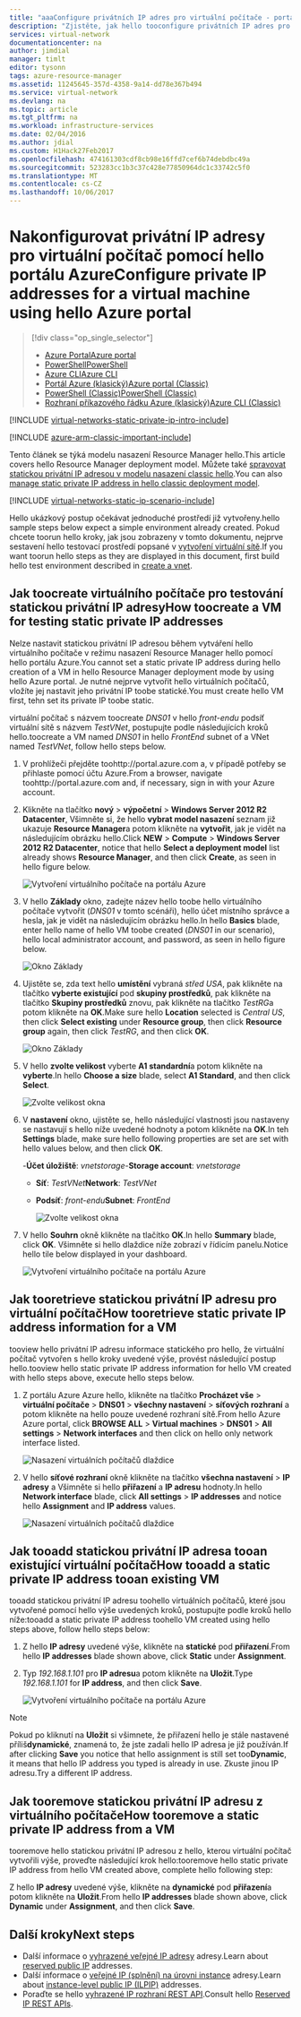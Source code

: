 ```yaml
---
title: "aaaConfigure privátních IP adres pro virtuální počítače - portálu Azure | Microsoft Docs"
description: "Zjistěte, jak hello tooconfigure privátních IP adres pro virtuální počítače pomocí portálu Azure."
services: virtual-network
documentationcenter: na
author: jimdial
manager: timlt
editor: tysonn
tags: azure-resource-manager
ms.assetid: 11245645-357d-4358-9a14-dd78e367b494
ms.service: virtual-network
ms.devlang: na
ms.topic: article
ms.tgt_pltfrm: na
ms.workload: infrastructure-services
ms.date: 02/04/2016
ms.author: jdial
ms.custom: H1Hack27Feb2017
ms.openlocfilehash: 474161303cdf8cb98e16ffd7cef6b74debdbc49a
ms.sourcegitcommit: 523283cc1b3c37c428e77850964dc1c33742c5f0
ms.translationtype: MT
ms.contentlocale: cs-CZ
ms.lasthandoff: 10/06/2017
---
```

# <a name="configure-private-ip-addresses-for-a-virtual-machine-using-hello-azure-portal"></a><span data-ttu-id="65f92-103">Nakonfigurovat privátní IP adresy pro virtuální počítač pomocí hello portálu Azure</span><span class="sxs-lookup"><span data-stu-id="65f92-103">Configure private IP addresses for a virtual machine using hello Azure portal</span></span>

> [!div class="op_single_selector"]
> * [<span data-ttu-id="65f92-104">Azure Portal</span><span class="sxs-lookup"><span data-stu-id="65f92-104">Azure portal</span></span>](virtual-networks-static-private-ip-arm-pportal.md)
> * [<span data-ttu-id="65f92-105">PowerShell</span><span class="sxs-lookup"><span data-stu-id="65f92-105">PowerShell</span></span>](virtual-networks-static-private-ip-arm-ps.md)
> * [<span data-ttu-id="65f92-106">Azure CLI</span><span class="sxs-lookup"><span data-stu-id="65f92-106">Azure CLI</span></span>](virtual-networks-static-private-ip-arm-cli.md)
> * [<span data-ttu-id="65f92-107">Portál Azure (klasický)</span><span class="sxs-lookup"><span data-stu-id="65f92-107">Azure portal (Classic)</span></span>](virtual-networks-static-private-ip-classic-pportal.md)
> * [<span data-ttu-id="65f92-108">PowerShell (Classic)</span><span class="sxs-lookup"><span data-stu-id="65f92-108">PowerShell (Classic)</span></span>](virtual-networks-static-private-ip-classic-ps.md)
> * [<span data-ttu-id="65f92-109">Rozhraní příkazového řádku Azure (klasický)</span><span class="sxs-lookup"><span data-stu-id="65f92-109">Azure CLI (Classic)</span></span>](virtual-networks-static-private-ip-classic-cli.md)


[!INCLUDE [virtual-networks-static-private-ip-intro-include](../../includes/virtual-networks-static-private-ip-intro-include.md)]

[!INCLUDE [azure-arm-classic-important-include](../../includes/azure-arm-classic-important-include.md)]

<span data-ttu-id="65f92-110">Tento článek se týká modelu nasazení Resource Manager hello.</span><span class="sxs-lookup"><span data-stu-id="65f92-110">This article covers hello Resource Manager deployment model.</span></span> <span data-ttu-id="65f92-111">Můžete také [spravovat statickou privátní IP adresou v modelu nasazení classic hello](virtual-networks-static-private-ip-classic-pportal.md).</span><span class="sxs-lookup"><span data-stu-id="65f92-111">You can also [manage static private IP address in hello classic deployment model](virtual-networks-static-private-ip-classic-pportal.md).</span></span>

[!INCLUDE [virtual-networks-static-ip-scenario-include](../../includes/virtual-networks-static-ip-scenario-include.md)]

<span data-ttu-id="65f92-112">Hello ukázkový postup očekávat jednoduché prostředí již vytvořeny.</span><span class="sxs-lookup"><span data-stu-id="65f92-112">hello sample steps below expect a simple environment already created.</span></span> <span data-ttu-id="65f92-113">Pokud chcete toorun hello kroky, jak jsou zobrazeny v tomto dokumentu, nejprve sestavení hello testovací prostředí popsané v [vytvoření virtuální sítě](virtual-networks-create-vnet-arm-pportal.md).</span><span class="sxs-lookup"><span data-stu-id="65f92-113">If you want toorun hello steps as they are displayed in this document, first build hello test environment described in [create a vnet](virtual-networks-create-vnet-arm-pportal.md).</span></span>

## <a name="how-toocreate-a-vm-for-testing-static-private-ip-addresses"></a><span data-ttu-id="65f92-114">Jak toocreate virtuálního počítače pro testování statickou privátní IP adresy</span><span class="sxs-lookup"><span data-stu-id="65f92-114">How toocreate a VM for testing static private IP addresses</span></span>
<span data-ttu-id="65f92-115">Nelze nastavit statickou privátní IP adresou během vytváření hello virtuálního počítače v režimu nasazení Resource Manager hello pomocí hello portálu Azure.</span><span class="sxs-lookup"><span data-stu-id="65f92-115">You cannot set a static private IP address during hello creation of a VM in hello Resource Manager deployment mode by using hello Azure portal.</span></span> <span data-ttu-id="65f92-116">Je nutné nejprve vytvořit hello virtuálních počítačů, vložíte jej nastavit jeho privátní IP toobe statické.</span><span class="sxs-lookup"><span data-stu-id="65f92-116">You must create hello VM first, tehn set its private IP toobe static.</span></span>

<span data-ttu-id="65f92-117">virtuální počítač s názvem toocreate *DNS01* v hello *front-endu* podsíť virtuální sítě s názvem *TestVNet*, postupujte podle následujících kroků hello.</span><span class="sxs-lookup"><span data-stu-id="65f92-117">toocreate a VM named *DNS01* in hello *FrontEnd* subnet of a VNet named *TestVNet*, follow hello steps below.</span></span>

1. <span data-ttu-id="65f92-118">V prohlížeči přejděte toohttp://portal.azure.com a, v případě potřeby se přihlaste pomocí účtu Azure.</span><span class="sxs-lookup"><span data-stu-id="65f92-118">From a browser, navigate toohttp://portal.azure.com and, if necessary, sign in with your Azure account.</span></span>
2. <span data-ttu-id="65f92-119">Klikněte na tlačítko **nový** > **výpočetní** > **Windows Server 2012 R2 Datacenter**, Všimněte si, že hello **vybrat model nasazení** seznam již ukazuje **Resource Manager**a potom klikněte na **vytvořit**, jak je vidět na následujícím obrázku hello.</span><span class="sxs-lookup"><span data-stu-id="65f92-119">Click **NEW** > **Compute** > **Windows Server 2012 R2 Datacenter**, notice that hello **Select a deployment model** list already shows **Resource Manager**, and then click **Create**, as seen in hello figure below.</span></span>
   
    ![Vytvoření virtuálního počítače na portálu Azure](./media/virtual-networks-static-ip-arm-pportal/figure01.png)
3. <span data-ttu-id="65f92-121">V hello **Základy** okno, zadejte název hello toobe hello virtuálního počítače vytvořit (*DNS01* v tomto scénáři), hello účet místního správce a hesla, jak je vidět na následujícím obrázku hello.</span><span class="sxs-lookup"><span data-stu-id="65f92-121">In hello **Basics** blade, enter hello name of hello VM toobe created (*DNS01* in our scenario), hello local administrator account, and password, as seen in hello figure below.</span></span>
   
    ![Okno Základy](./media/virtual-networks-static-ip-arm-pportal/figure02.png)
4. <span data-ttu-id="65f92-123">Ujistěte se, zda text hello **umístění** vybraná *střed USA*, pak klikněte na tlačítko **vyberte existující** pod **skupiny prostředků**, pak klikněte na tlačítko **Skupiny prostředků** znovu, pak klikněte na tlačítko *TestRG*a potom klikněte na **OK**.</span><span class="sxs-lookup"><span data-stu-id="65f92-123">Make sure hello **Location** selected is *Central US*, then click **Select existing** under **Resource group**, then click **Resource group** again, then click *TestRG*, and then click **OK**.</span></span>
   
    ![Okno Základy](./media/virtual-networks-static-ip-arm-pportal/figure03.png)
5. <span data-ttu-id="65f92-125">V hello **zvolte velikost** vyberte **A1 standardní**a potom klikněte na **vyberte**.</span><span class="sxs-lookup"><span data-stu-id="65f92-125">In hello **Choose a size** blade, select **A1 Standard**, and then click **Select**.</span></span>
   
    ![Zvolte velikost okna](./media/virtual-networks-static-ip-arm-pportal/figure04.png)    
6. <span data-ttu-id="65f92-127">V **nastavení** okno, ujistěte se, hello následující vlastnosti jsou nastaveny se nastavují s hello níže uvedené hodnoty a potom klikněte na **OK**.</span><span class="sxs-lookup"><span data-stu-id="65f92-127">In teh **Settings** blade, make sure hello following properties are set are set with hello values below, and then click **OK**.</span></span>
   
    <span data-ttu-id="65f92-128">-**Účet úložiště**: *vnetstorage*</span><span class="sxs-lookup"><span data-stu-id="65f92-128">-**Storage account**: *vnetstorage*</span></span>
   
   * <span data-ttu-id="65f92-129">**Síť**: *TestVNet*</span><span class="sxs-lookup"><span data-stu-id="65f92-129">**Network**: *TestVNet*</span></span>
   * <span data-ttu-id="65f92-130">**Podsíť**: *front-endu*</span><span class="sxs-lookup"><span data-stu-id="65f92-130">**Subnet**: *FrontEnd*</span></span>
     
     ![Zvolte velikost okna](./media/virtual-networks-static-ip-arm-pportal/figure05.png)     
7. <span data-ttu-id="65f92-132">V hello **Souhrn** okně klikněte na tlačítko **OK**.</span><span class="sxs-lookup"><span data-stu-id="65f92-132">In hello **Summary** blade, click **OK**.</span></span> <span data-ttu-id="65f92-133">Všimněte si hello dlaždice níže zobrazí v řídicím panelu.</span><span class="sxs-lookup"><span data-stu-id="65f92-133">Notice hello tile below displayed in your dashboard.</span></span>
   
    ![Vytvoření virtuálního počítače na portálu Azure](./media/virtual-networks-static-ip-arm-pportal/figure06.png)

## <a name="how-tooretrieve-static-private-ip-address-information-for-a-vm"></a><span data-ttu-id="65f92-135">Jak tooretrieve statickou privátní IP adresu pro virtuální počítač</span><span class="sxs-lookup"><span data-stu-id="65f92-135">How tooretrieve static private IP address information for a VM</span></span>
<span data-ttu-id="65f92-136">tooview hello privátní IP adresu informace statického pro hello, že virtuální počítač vytvořen s hello kroky uvedené výše, provést následující postup hello.</span><span class="sxs-lookup"><span data-stu-id="65f92-136">tooview hello static private IP address information for hello VM created with hello steps above, execute hello steps below.</span></span>

1. <span data-ttu-id="65f92-137">Z portálu Azure Azure hello, klikněte na tlačítko **Procházet vše** > **virtuální počítače** > **DNS01** > **všechny nastavení** > **síťových rozhraní** a potom klikněte na hello pouze uvedené rozhraní sítě.</span><span class="sxs-lookup"><span data-stu-id="65f92-137">From hello Azure Azure portal, click **BROWSE ALL** > **Virtual machines** > **DNS01** > **All settings** > **Network interfaces** and then click on hello only network interface listed.</span></span>
   
    ![Nasazení virtuálních počítačů dlaždice](./media/virtual-networks-static-ip-arm-pportal/figure07.png)
2. <span data-ttu-id="65f92-139">V hello **síťové rozhraní** okně klikněte na tlačítko **všechna nastavení** > **IP adresy** a Všimněte si hello **přiřazení** a **IP adresu** hodnoty.</span><span class="sxs-lookup"><span data-stu-id="65f92-139">In hello **Network interface** blade, click **All settings** > **IP addresses** and notice hello **Assignment** and **IP address** values.</span></span>
   
    ![Nasazení virtuálních počítačů dlaždice](./media/virtual-networks-static-ip-arm-pportal/figure08.png)

## <a name="how-tooadd-a-static-private-ip-address-tooan-existing-vm"></a><span data-ttu-id="65f92-141">Jak tooadd statickou privátní IP adresa tooan existující virtuální počítač</span><span class="sxs-lookup"><span data-stu-id="65f92-141">How tooadd a static private IP address tooan existing VM</span></span>
<span data-ttu-id="65f92-142">tooadd statickou privátní IP adresu toohello virtuálních počítačů, které jsou vytvořené pomocí hello výše uvedených kroků, postupujte podle kroků hello níže:</span><span class="sxs-lookup"><span data-stu-id="65f92-142">tooadd a static private IP address toohello VM created using hello steps above, follow hello steps below:</span></span>

1. <span data-ttu-id="65f92-143">Z hello **IP adresy** uvedené výše, klikněte na **statické** pod **přiřazení**.</span><span class="sxs-lookup"><span data-stu-id="65f92-143">From hello **IP addresses** blade shown above, click **Static** under **Assignment**.</span></span>
2. <span data-ttu-id="65f92-144">Typ *192.168.1.101* pro **IP adresu**a potom klikněte na **Uložit**.</span><span class="sxs-lookup"><span data-stu-id="65f92-144">Type *192.168.1.101* for **IP address**, and then click **Save**.</span></span>
   
    ![Vytvoření virtuálního počítače na portálu Azure](./media/virtual-networks-static-ip-arm-pportal/figure09.png)

> [!NOTE]
> <span data-ttu-id="65f92-146">Pokud po kliknutí na **Uložit** si všimnete, že přiřazení hello je stále nastavené příliš**dynamické**, znamená to, že jste zadali hello IP adresa je již používán.</span><span class="sxs-lookup"><span data-stu-id="65f92-146">If after clicking **Save** you notice that hello assignment is still set too**Dynamic**, it means that hello IP address you typed is already in use.</span></span> <span data-ttu-id="65f92-147">Zkuste jinou IP adresu.</span><span class="sxs-lookup"><span data-stu-id="65f92-147">Try a different IP address.</span></span>
> 
> 

## <a name="how-tooremove-a-static-private-ip-address-from-a-vm"></a><span data-ttu-id="65f92-148">Jak tooremove statickou privátní IP adresu z virtuálního počítače</span><span class="sxs-lookup"><span data-stu-id="65f92-148">How tooremove a static private IP address from a VM</span></span>
<span data-ttu-id="65f92-149">tooremove hello statickou privátní IP adresou z hello, kterou virtuální počítač vytvořili výše, proveďte následující krok hello:</span><span class="sxs-lookup"><span data-stu-id="65f92-149">tooremove hello static private IP address from hello VM created above, complete hello following step:</span></span>

<span data-ttu-id="65f92-150">Z hello **IP adresy** uvedené výše, klikněte na **dynamické** pod **přiřazení**a potom klikněte na **Uložit**.</span><span class="sxs-lookup"><span data-stu-id="65f92-150">From hello **IP addresses** blade shown above, click **Dynamic** under **Assignment**, and then click **Save**.</span></span>

## <a name="next-steps"></a><span data-ttu-id="65f92-151">Další kroky</span><span class="sxs-lookup"><span data-stu-id="65f92-151">Next steps</span></span>
* <span data-ttu-id="65f92-152">Další informace o [vyhrazené veřejné IP adresy](virtual-networks-reserved-public-ip.md) adresy.</span><span class="sxs-lookup"><span data-stu-id="65f92-152">Learn about [reserved public IP](virtual-networks-reserved-public-ip.md) addresses.</span></span>
* <span data-ttu-id="65f92-153">Další informace o [veřejné IP (splnění) na úrovni instance](virtual-networks-instance-level-public-ip.md) adresy.</span><span class="sxs-lookup"><span data-stu-id="65f92-153">Learn about [instance-level public IP (ILPIP)](virtual-networks-instance-level-public-ip.md) addresses.</span></span>
* <span data-ttu-id="65f92-154">Poraďte se hello [vyhrazené IP rozhraní REST API](https://msdn.microsoft.com/library/azure/dn722420.aspx).</span><span class="sxs-lookup"><span data-stu-id="65f92-154">Consult hello [Reserved IP REST APIs](https://msdn.microsoft.com/library/azure/dn722420.aspx).</span></span>

